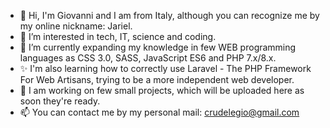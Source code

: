 - 👋 Hi, I'm Giovanni and I am from Italy, although you can recognize me by my online nickname: Jariel.
- 👀 I’m interested in tech, IT, science and coding.
- 🌱 I’m currently expanding my knowledge in few WEB programming languages as CSS 3.0, SASS, JavaScript ES6 and PHP 7.x/8.x.
- ✨ I'm also learning how to correctly use Laravel - The PHP Framework For Web Artisans, trying to be a more independent web developer.
- 💞️ I am working on few small projects, which will be uploaded here as soon they're ready.
- 📫 You can contact me by my personal mail: crudelegio@gmail.com
